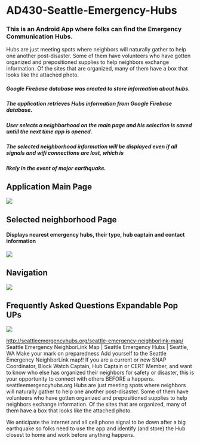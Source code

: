 # AD430-Seattle-Emergency-Hubs


### This is an Android App where folks can find the Emergency Communication Hubs.

Hubs are just meeting spots where neighbors will naturally gather to help one another post-disaster.
Some of them have volunteers who have gotten organized and prepositioned supplies to help neighbors exchange information.  Of the sites that are organized, many of them have a box that looks like the attached photo.

##### Google Firebase database was created to store information about hubs.
##### The application retrieves Hubs information from Google Firebase database.

##### User selects a neighborhood on the main page and his selection is saved untill the next time app is opened.
##### The selected neighborhood information will be displayed even if all signals and wifi connections are lost, which is
##### likely in the event of major earthquake.

## Application Main Page

![](screenshots/main.png)

## Selected neighborhood Page
#### Displays nearest emergency hubs, their type, hub captain and contact information
![](screenshots/neighborhood.png)

## Navigation
![](screenshots/navigation.png)

## Frequently Asked Questions Expandable Pop UPs
![](screenshots/FAQ.png)


http://seattleemergencyhubs.org/seattle-emergency-neighborlink-map/
Seattle Emergency NeighborLink Map | Seattle Emergency Hubs | Seattle, WA
Make your mark on preparedness Add yourself to the Seattle Emergency NeighborLink map!! If you are a current or new SNAP Coordinator, Block Watch Captain, Hub Captain or CERT Member, and want to know who else has organized their neighbors for safety or disaster, this is your opportunity to connect with others BEFORE a happens.
seattleemergencyhubs.org
Hubs are just meeting spots where neighbors will naturally gather to help one another post-disaster.  Some of them have volunteers who have gotten organized and prepositioned supplies to help neighbors exchange information.  Of the sites that are organized, many of them have a box that looks like the attached photo.


We anticipate the internet and all cell phone signal to be down after a big earthquake so folks need to use the app and identify (and store) the Hub closest to home and work before anything happens.  
